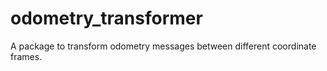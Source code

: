 # odometry_transformer
A package to transform odometry messages between different coordinate frames. 
